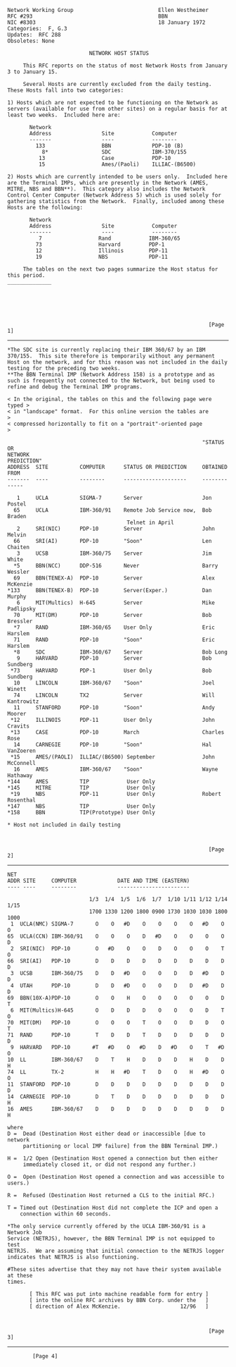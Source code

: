     Network Working Group                           Ellen Westheimer
    RFC #293                                        BBN
    NIC #8303                                       18 January 1972
    Categories:  F, G.3
    Updates:  RFC 288
    Obsoletes: None

                              NETWORK HOST STATUS

         This RFC reports on the status of most Network Hosts from January
    3 to January 15.

         Several Hosts are currently excluded from the daily testing.
    These Hosts fall into two categories:

    1) Hosts which are not expected to be functioning on the Network as
    servers (available for use from other sites) on a regular basis for at
    least two weeks.  Included here are:

           Network
           Address                Site            Computer
           -------                ----            --------
             133                  BBN             PDP-10 (B)
               8*                 SDC             IBM-370/155
              13                  Case            PDP-10
              15                  Ames/(Paoli)    ILLIAC-(B6500)

    2) Hosts which are currently intended to be users only.  Included here
    are the Terminal IMPs, which are presently in the Network (AMES,
    MITRE, NBS and BBN**).  This category also includes the Network
    Control Center Computer (Network Address 5) which is used solely for
    gathering statistics from the Network.  Finally, included among these
    Hosts are the following:

           Network
           Address                Site            Computer
           -------                ----            --------
              7                  Rand            IBM-360/65
             73                  Harvard         PDP-1
             12                  Illinois        PDP-11
             19                  NBS             PDP-11

         The tables on the next two pages summarize the Host status for
    this period.
    ______________






                                                                    [Page 1]

------------------------------------------------------------------------

``` newpage
*The SDC site is currently replacing their IBM 360/67 by an IBM
370/155.  This site therefore is temporarily without any permanent
Host on the network, and for this reason was not included in the daily
testing for the preceding two weeks.
**The BBN Terminal IMP (Network Address 158) is a prototype and as
such is frequently not connected to the Network, but being used to
refine and debug the Terminal IMP programs.

< In the original, the tables on this and the following page were typed >
< in "landscape" format.  For this online version the tables are        >
< compressed horizontally to fit on a "portrait"-oriented page          >

                                                              "STATUS OR
NETWORK                                                       PREDICTION"
ADDRESS  SITE          COMPUTER      STATUS OR PREDICTION     OBTAINED FROM
-------  ----          --------      --------------------     -------------

   1     UCLA          SIGMA-7       Server                   Jon Postel
  65     UCLA          IBM-360/91    Remote Job Service now,  Bob Braden
                                      Telnet in April
   2     SRI(NIC)      PDP-10        Server                   John Melvin
  66     SRI(AI)       PDP-10        "Soon"                   Len Chaiten
   3     UCSB          IBM-360/75    Server                   Jim White
  *5     BBN(NCC)      DDP-516       Never                    Barry Wessler
  69     BBN(TENEX-A)  PDP-10        Server                   Alex McKenzie
*133     BBN(TENEX-B)  PDP-10        Server(Exper.)           Dan Murphy
   6     MIT(Multics)  H-645         Server                   Mike Padlipsky
  70     MIT(DM)       PDP-10        Server                   Bob Bressler
  *7     RAND          IBM-360/65    User Only                Eric Harslem
  71     RAND          PDP-10        "Soon"                   Eric Harslem
  *8     SDC           IBM-360/67    Server                   Bob Long
   9     HARVARD       PDP-10        Server                   Bob Sundberg
 *73     HARVARD       PDP-1         User Only                Bob Sundberg
  10     LINCOLN       IBM-360/67    "Soon"                   Joel Winett
  74     LINCOLN       TX2           Server                   Will Kantrowitz
  11     STANFORD      PDP-10        "Soon"                   Andy Moorer
 *12     ILLINOIS      PDP-11        User Only                John Cravits
 *13     CASE          PDP-10        March                    Charles Rose
  14     CARNEGIE      PDP-10        "Soon"                   Hal VanZoeren
 *15     AMES/(PAOLI)  ILLIAC/(B6500) September               John McConnell
  16     AMES          IBM-360/67    "Soon"                   Wayne Hathaway
*144     AMES          TIP            User Only
*145     MITRE         TIP            User Only
 *19     NBS           PDP-11         User Only               Robert Rosenthal
*147     NBS           TIP            User Only
*158     BBN           TIP(Prototype) User Only

* Host not included in daily testing



                                                                [Page 2]
```

------------------------------------------------------------------------

``` newpage
NET
ADDR SITE     COMPUTER             DATE AND TIME (EASTERN)
---- ----     --------             -----------------------

                          1/3  1/4  1/5  1/6  1/7  1/10 1/11 1/12 1/14 1/15
                          1700 1330 1200 1800 0900 1730 1030 1030 1800 1000
 1  UCLA(NMC) SIGMA-7       O    O   #D    O    O    O    O   #D    O    O
65  UCLA(CCN) IBM-360/91    O    O    O    D   #D    O    O    O    O    D
 2  SRI(NIC)  PDP-10        O   #D    O    O    D    O    O    O    T    O
66  SRI(AI)   PDP-10        D    D    D    D    D    D    D    D    D    D
 3  UCSB      IBM-360/75    D    D   #D    O    O    D    D   #D    D    D
 4  UTAH      PDP-10        D    D   #D    O    O    D    D   #D    D    D
69  BBN(10X-A)PDP-10        O    O    H    O    O    O    O    O    D    T
 6  MIT(Multics)H-645       O    D    D    D    O    O    O    D    T    O
70  MIT(DM)   PDP-10        O    O    O    T    O    O    D    D    O    T
71  RAND      PDP-10        T    D    D    T    D    D    D    D    D    D
 9  HARVARD   PDP-10       #T   #D    O   #D    D   #D    O    T   #D    O
10  LL        IBM-360/67    D    T    H    D    D    D    H    D    D    H
74  LL        TX-2          H    H   #D    T    D    O    H   #D    O    O
11  STANFORD  PDP-10        D    D    D    D    D    D    D    D    D    D
14  CARNEGIE  PDP-10        D    T    D    D    D    D    D    D    D    H
16  AMES      IBM-360/67    D    D    D    D    D    D    D    D    D    H

where
D =  Dead (Destination Host either dead or inaccessible [due to network
     partitioning or local IMP failure] from the BBN Terminal IMP.)

H =  1/2 Open (Destination Host opened a connection but then either
     immediately closed it, or did not respond any further.)

O =  Open (Destination Host opened a connection and was accessible to users.)

R =  Refused (Destination Host returned a CLS to the initial RFC.)

T = Timed out (Destination Host did not complete the ICP and open a
    connection within 60 seconds.

*The only service currently offered by the UCLA IBM-360/91 is a Network Job
Service (NETRJS), however, the BBN Terminal IMP is not equipped to test
NETRJS.  We are assuming that initial connection to the NETRJS logger
indicates that NETRJS is also functioning.

#These sites advertise that they may not have their system available at these
times.

       [ This RFC was put into machine readable form for entry ]
       [ into the online RFC archives by BBN Corp. under the   ]
       [ direction of Alex McKenzie.                   12/96   ]



                                                                [Page 3]
```

------------------------------------------------------------------------

``` newpage
        [Page 4]
```
